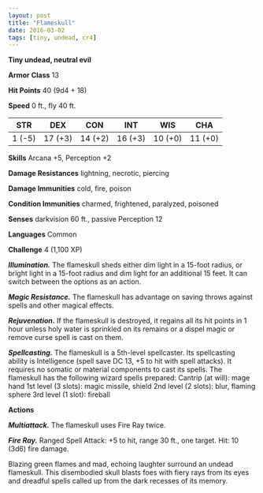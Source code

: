 ```yaml
---
layout: post
title: "Flameskull"
date: 2016-03-02
tags: [tiny, undead, cr4]
---
```


**Tiny undead, neutral evil**

**Armor Class** 13

**Hit Points** 40 (9d4 + 18)

**Speed** 0 ft., fly 40 ft.

|   STR   |   DEX   |   CON   |   INT   |   WIS   |   CHA   |
|:-----:|:-----:|:-----:|:-----:|:-----:|:-----:|
| 1 (-5) | 17 (+3) | 14 (+2) | 16 (+3) | 10 (+0) | 11 (+0) |

**Skills** Arcana +5, Perception +2

**Damage Resistances** lightning, necrotic, piercing

**Damage Immunities** cold, fire, poison

**Condition Immunities** charmed, frightened, paralyzed, poisoned

**Senses** darkvision 60 ft., passive Perception 12

**Languages** Common

**Challenge** 4 (1,100 XP)

***Illumination.*** The flameskull sheds either dim light in a 15-foot radius, or bright light in a 15-foot radius and dim light for an additional 15 feet. It can switch between the options as an action.

***Magic Resistance.*** The flameskull has advantage on saving throws against spells and other magical effects.

***Rejuvenation.*** If the flameskull is destroyed, it regains all its hit points in 1 hour unless holy water is sprinkled on its remains or a dispel magic or remove curse spell is cast on them.

***Spellcasting.*** The flameskull is a 5th-level spellcaster. Its spellcasting ability is Intelligence (spell save DC 13, +5 to hit with spell attacks). It requires no somatic or material components to cast its spells. The flameskull has the following wizard spells prepared:
Cantrip (at will): mage hand
1st level (3 slots): magic missile, shield
2nd level (2 slots): blur, flaming sphere
3rd level (1 slot): fireball

**Actions**

***Multiattack.*** The flameskull uses Fire Ray twice.

***Fire Ray.*** Ranged Spell Attack: +5 to hit, range 30 ft., one target. Hit: 10 (3d6) fire damage.

Blazing green flames and mad, echoing laughter surround an undead flameskull. This disembodied skull blasts foes with fiery rays from its eyes and dreadful spells called up from the dark recesses of its memory.